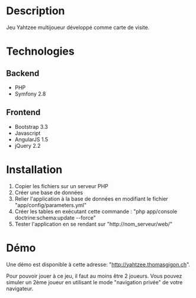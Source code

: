 # Description
Jeu Yahtzee multijoueur développé comme carte de visite.

# Technologies
## Backend
* PHP
* Symfony 2.8

## Frontend
* Bootstrap 3.3
* Javascript
* AngularJS 1.5
* jQuery 2.2

# Installation
1. Copier les fichiers sur un serveur PHP
2. Créer une base de données
3. Relier l'application à la base de données en modifiant le fichier "app/config/parameters.yml"
4. Créer les tables en exécutant cette commande : "php app/console doctrine:schema:update --force"
6. Tester l'application en se rendant sur "http://nom_serveur/web/"

# Démo
Une démo est disponible à cette adresse: "http://yahtzee.thomasgigon.ch".

Pour pouvoir jouer à ce jeu, il faut au moins être 2 joueurs. Vous pouvez simuler un 2ème joueur en utilisant le mode "navigation privée" de votre navigateur.
